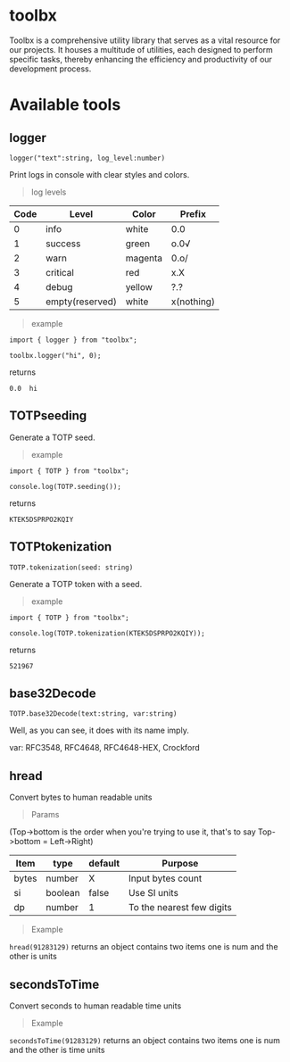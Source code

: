 # toolbx
Toolbx is a comprehensive utility library that serves as a vital resource for our projects. It houses a multitude of utilities, each designed to perform specific tasks, thereby enhancing the efficiency and productivity of our development process.

# Available tools

## logger

```logger("text":string, log_level:number)```

Print logs in console with clear styles and colors.

> log levels

|Code|Level|Color|Prefix|
|-|-|-|-|
|0|info|white|0.0|
|1|success|green|o.0√|
|2|warn|magenta|0.o/|
|3|critical|red|x.X|
|4|debug|yellow|?.?|
|5|empty(reserved)|white|x(nothing)|

> example

```
import { logger } from "toolbx";

toolbx.logger("hi", 0);
```

returns

```
0.0  hi
```

## TOTPseeding

Generate a TOTP seed.

> example

```
import { TOTP } from "toolbx";

console.log(TOTP.seeding());
```

returns

```
KTEK5DSPRPO2KQIY
```

## TOTPtokenization

```TOTP.tokenization(seed: string)```

Generate a TOTP token with a seed.

> example

```
import { TOTP } from "toolbx";

console.log(TOTP.tokenization(KTEK5DSPRPO2KQIY));
```

returns

```
521967
```

## base32Decode

```TOTP.base32Decode(text:string, var:string)```

Well, as you can see, it does with its name imply.

var: RFC3548, RFC4648, RFC4648-HEX, Crockford

## hread

Convert bytes to human readable units

> Params

(Top->bottom is the order when you're trying to use it, that's to say Top->bottom = Left->Right)

|Item|type|default|Purpose|
|-|-|-|-|
|bytes|number|X|Input bytes count|
|si|boolean|false|Use SI units|
|dp|number|1|To the nearest few digits|

> Example

`hread(91283129)` returns an object contains two items one is num and the other is units

## secondsToTime

Convert seconds to human readable time units

> Example

`secondsToTime(91283129)` returns an object contains two items one is num and the other is time units